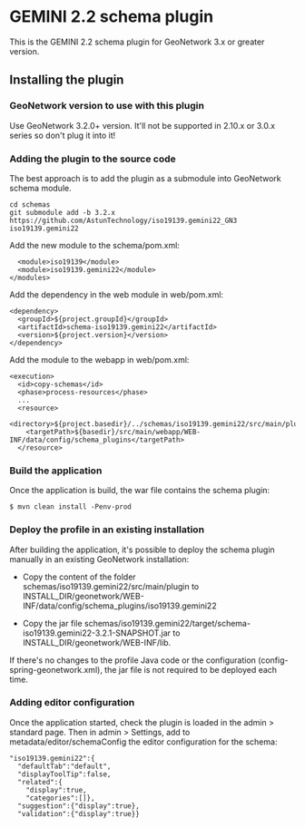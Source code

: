 # GEMINI 2.2 schema plugin

This is the GEMINI 2.2 schema plugin for GeoNetwork 3.x or greater version.

## Installing the plugin

### GeoNetwork version to use with this plugin

Use GeoNetwork 3.2.0+ version.
It'll not be supported in 2.10.x or 3.0.x series so don't plug it into it!

### Adding the plugin to the source code

The best approach is to add the plugin as a submodule into GeoNetwork schema module.

```
cd schemas
git submodule add -b 3.2.x https://github.com/AstunTechnology/iso19139.gemini22_GN3 iso19139.gemini22
```

Add the new module to the schema/pom.xml:

```
  <module>iso19139</module>
  <module>iso19139.gemini22</module>
</modules>
```

Add the dependency in the web module in web/pom.xml:

```
<dependency>
  <groupId>${project.groupId}</groupId>
  <artifactId>schema-iso19139.gemini22</artifactId>
  <version>${project.version}</version>
</dependency>
```

Add the module to the webapp in web/pom.xml:

```
<execution>
  <id>copy-schemas</id>
  <phase>process-resources</phase>
  ...
  <resource>
    <directory>${project.basedir}/../schemas/iso19139.gemini22/src/main/plugin</directory>
    <targetPath>${basedir}/src/main/webapp/WEB-INF/data/config/schema_plugins</targetPath>
  </resource>
```

### Build the application 

Once the application is build, the war file contains the schema plugin:

```
$ mvn clean install -Penv-prod
```

### Deploy the profile in an existing installation

After building the application, it's possible to deploy the schema plugin manually in an existing GeoNetwork installation:

- Copy the content of the folder schemas/iso19139.gemini22/src/main/plugin to INSTALL_DIR/geonetwork/WEB-INF/data/config/schema_plugins/iso19139.gemini22 

- Copy the jar file schemas/iso19139.gemini22/target/schema-iso19139.gemini22-3.2.1-SNAPSHOT.jar to INSTALL_DIR/geonetwork/WEB-INF/lib.

If there's no changes to the profile Java code or the configuration (config-spring-geonetwork.xml), the jar file is not required to be deployed each time.


### Adding editor configuration
Once the application started, check the plugin is loaded in the admin > standard page. Then in admin > Settings, add to metadata/editor/schemaConfig the editor configuration for the schema:

    "iso19139.gemini22":{
      "defaultTab":"default",
      "displayToolTip":false,
      "related":{
        "display":true,
        "categories":[]},
      "suggestion":{"display":true},
      "validation":{"display":true}}